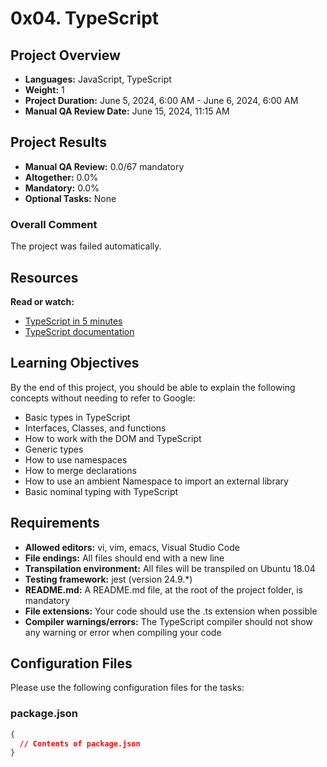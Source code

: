 # 0x04. TypeScript

## Project Overview
- **Languages:** JavaScript, TypeScript
- **Weight:** 1
- **Project Duration:** June 5, 2024, 6:00 AM - June 6, 2024, 6:00 AM
- **Manual QA Review Date:** June 15, 2024, 11:15 AM

## Project Results
- **Manual QA Review:** 0.0/67 mandatory
- **Altogether:** 0.0%
- **Mandatory:** 0.0%
- **Optional Tasks:** None

### Overall Comment
The project was failed automatically.

## Resources
**Read or watch:**
- [TypeScript in 5 minutes](https://www.typescriptlang.org/docs/handbook/typescript-in-5-minutes.html)
- [TypeScript documentation](https://www.typescriptlang.org/docs/)

## Learning Objectives
By the end of this project, you should be able to explain the following concepts without needing to refer to Google:
- Basic types in TypeScript
- Interfaces, Classes, and functions
- How to work with the DOM and TypeScript
- Generic types
- How to use namespaces
- How to merge declarations
- How to use an ambient Namespace to import an external library
- Basic nominal typing with TypeScript

## Requirements
- **Allowed editors:** vi, vim, emacs, Visual Studio Code
- **File endings:** All files should end with a new line
- **Transpilation environment:** All files will be transpiled on Ubuntu 18.04
- **Testing framework:** jest (version 24.9.*)
- **README.md:** A README.md file, at the root of the project folder, is mandatory
- **File extensions:** Your code should use the .ts extension when possible
- **Compiler warnings/errors:** The TypeScript compiler should not show any warning or error when compiling your code

## Configuration Files
Please use the following configuration files for the tasks:

### package.json
```json
{
  // Contents of package.json
}


